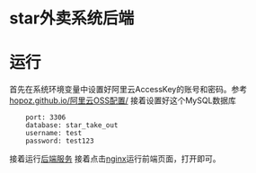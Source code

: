 # star外卖系统后端


# 运行
首先在系统环境变量中设置好阿里云AccessKey的账号和密码。参考[hopoz.github.io/阿里云OSS配置/](https://hopoz.github.io/%E9%98%BF%E9%87%8C%E4%BA%91OSS%E9%85%8D%E7%BD%AE/)
接着设置好这个MySQL数据库
```
    port: 3306
    database: star_take_out
    username: test
    password: test123
```
接着运行[后端服务](/star-server/src/main/java/com/star/StarApplication.java)
接着点击[nginx](/nginx-1.20.2/nginx.exe)运行前端页面，打开[](http://localhost:8080)即可。